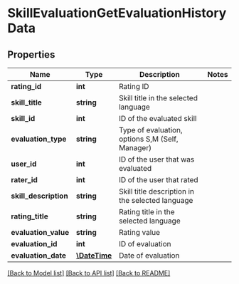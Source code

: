 # SkillEvaluationGetEvaluationHistoryData

## Properties
Name | Type | Description | Notes
------------ | ------------- | ------------- | -------------
**rating_id** | **int** | Rating ID | 
**skill_title** | **string** | Skill title in the selected language | 
**skill_id** | **int** | ID of the evaluated skill | 
**evaluation_type** | **string** | Type of evaluation, options S,M (Self, Manager) | 
**user_id** | **int** | ID of the user that was evaluated | 
**rater_id** | **int** | ID of the user that rated | 
**skill_description** | **string** | Skill title description in the selected language | 
**rating_title** | **string** | Rating title in the selected language | 
**evaluation_value** | **string** | Rating value | 
**evaluation_id** | **int** | ID of evaluation | 
**evaluation_date** | [**\DateTime**](Date.md) | Date of evaluation | 

[[Back to Model list]](../README.md#documentation-for-models) [[Back to API list]](../README.md#documentation-for-api-endpoints) [[Back to README]](../README.md)


